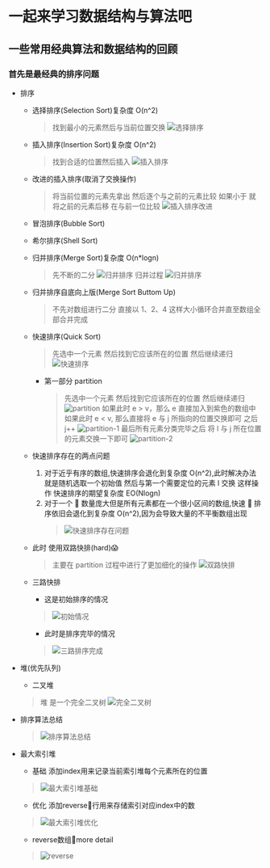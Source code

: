# 一起来学习数据结构与算法吧

## 一些常用经典算法和数据结构的回顾

### 首先是最经典的排序问题

- 排序

  - 选择排序(Selection Sort)复杂度 O(n^2)

    > 找到最小的元素然后与当前位置交换
    > ![选择排序](./static/selection-sort.png)

  - 插入排序(Insertion Sort)复杂度 O(n^2)

    > 找到合适的位置然后插入
    > ![插入排序](./static/insertion-sort.png)

  - 改进的插入排序(取消了交换操作)

    > 将当前位置的元素先拿出 然后逐个与之前的元素比较 如果小于 就将之前的元素后移 在与前一位比较
    > ![插入排序改进](./static/insertion-sort-advanced.png)

  - 冒泡排序(Bubble Sort)

  - 希尔排序(Shell Sort)

  - 归并排序(Merge Sort)复杂度 O(n\*logn)

    > 先不断的二分
    > ![归并排序](./static/merge-sort.png)
    > 归并过程
    > ![归并排序](./static/merge-sort-detail.png)

  - 归并排序自底向上版(Merge Sort Buttom Up)

    > 不先对数组进行二分 直接以 1、2、4 这样大小循环合并直至数组全部合并完成

  - 快速排序(Quick Sort)

    > 先选中一个元素 然后找到它应该所在的位置 然后继续递归
    > ![快速排序](./static/quick-sort.png)

    - 第一部分 partition
      > 先选中一个元素 然后找到它应该所在的位置 然后继续递归
      > ![partition](./static/quick-sort-partition.png)
      > 如果此时 e > v，那么 e 直接加入到紫色的数组中  
      > 如果此时 e < v, 那么直接将 e 与 j 所指向的位置交换即可 之后 j++
      > ![partition-1](./static/quick-sort-partition-1.png)
      > 最后所有元素分类完毕之后 将 l 与 j 所在位置的元素交换一下即可
      > ![partition-2](./static/quick-sort-partition-2.png)

  - 快速排序存在的两点问题

    1. 对于近乎有序的数组,快速排序会退化到复杂度 O(n^2),此时解决办法就是随机选取一个初始值 然后与第一个需要定位的元素 l 交换 这样操作 快速排序的期望复杂度 EO(Nlogn)
    2. 对于一个  数量庞大但是所有元素都在一个很小区间的数组,快速  排序依旧会退化到复杂度 O(n^2),因为会导致大量的不平衡数组出现
       > ![快速排序存在问题](./static/quick-sort-problem.png)

  - 此时 使用双路快排(hard):scream:

    > 主要在 partition 过程中进行了更加细化的操作
    > ![双路快排](./static/quick-sort-two-way.png)

  - 三路快排
    - 这是初始排序的情况  
    > ![初始情况](./static/quick-sort-3-way.png)
    - 此时是排序完毕的情况
    > ![三路排序完成](./static/quick-sort-3-way-finish.png)

- 堆(优先队列)
  - 二叉堆
  > 堆 是一个完全二叉树
  > ![完全二叉树](./static/complete-bin-tree.png)

- 排序算法总结
  > ![排序算法总结](./static/sort-solution.png)
  
- 最大索引堆
  - 基础 添加index用来记录当前索引堆每个元素所在的位置
  > ![最大索引堆基础](./static/index-max-heap.png)
  - 优化 添加reverse行用来存储索引对应index中的数
  > ![最大索引堆优化](./static/index-maxheap-reverse.png)
  - reverse数组more detail
  > ![reverse](./static/reverse-detail.png)
